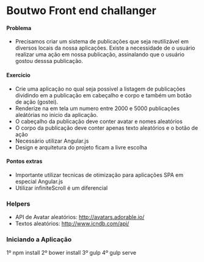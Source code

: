 # Boutwo Front end challanger

#### Problema
 - Precisamos criar um sistema de publicações que seja reutilizável em diversos locais da nossa aplicações. Existe a necessidade de o usuário realizar uma ação em nossa publicação, assinalando que o usuário gostou desssa publicação.

#### Exercicio
- Crie uma aplicação no qual seja possivel a listagem de publicações dividindo em a publicação em cabeçalho e corpo e também um botão de ação (gostei).
- Renderize na em tela um numero entre 2000 e 5000 publicações aleátórias no inicio da aplicação.
- O cabeçalho da publicação deve conter avatar e nomes aleatórios 
- O corpo da publicação deve conter apenas texto aleatórios e o botão de ação
- Necessário utilizar Angular.js
- Design e arquitetura do projeto ficam a livre escolha

#### Pontos extras
- Importante utilizar tecnicas de otimização para aplicações SPA em especial Angular.js
- Utilizar infiniteScroll é um diferencial


### Helpers

- API de Avatar aleatórios: http://avatars.adorable.io/
- Textos aleatórios: http://www.icndb.com/api/

### Iniciando a Aplicação

1º npm install
2º bower install
3º gulp
4º gulp serve